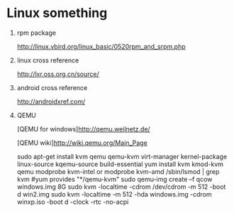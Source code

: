 Linux something
================

1. rpm package

	<http://linux.vbird.org/linux_basic/0520rpm_and_srpm.php>

2. linux cross reference
	
	<http://lxr.oss.org.cn/source/>

3. android cross reference

	<http://androidxref.com/>

4. QEMU

	[QEMU for windows]<http://qemu.weilnetz.de/>

	[QEMU wiki]<http://wiki.qemu.org/Main_Page>

	sudo apt-get install kvm qemu qemu-kvm virt-manager kernel-package linux-source kqemu-source build-essential
	yum install kvm kmod-kvm qemu
	modprobe kvm-intel or modprobe kvm-amd
	/sbin/lsmod | grep kvm
	#yum provides "*/qemu-kvm"
	sudo qemu-img create –f qcow windows.img 8G
	sudo kvm -localtime -cdrom /dev/cdrom -m 512 -boot d win2.img
	sudo kvm -localtime -m 512 -hda windows.img -cdrom winxp.iso -boot d -clock -rtc -no-acpi

